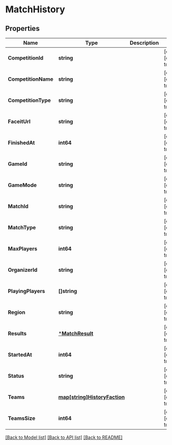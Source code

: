 # MatchHistory

## Properties
Name | Type | Description | Notes
------------ | ------------- | ------------- | -------------
**CompetitionId** | **string** |  | [optional] [default to null]
**CompetitionName** | **string** |  | [optional] [default to null]
**CompetitionType** | **string** |  | [optional] [default to null]
**FaceitUrl** | **string** |  | [optional] [default to null]
**FinishedAt** | **int64** |  | [optional] [default to null]
**GameId** | **string** |  | [optional] [default to null]
**GameMode** | **string** |  | [optional] [default to null]
**MatchId** | **string** |  | [optional] [default to null]
**MatchType** | **string** |  | [optional] [default to null]
**MaxPlayers** | **int64** |  | [optional] [default to null]
**OrganizerId** | **string** |  | [optional] [default to null]
**PlayingPlayers** | **[]string** |  | [optional] [default to null]
**Region** | **string** |  | [optional] [default to null]
**Results** | [***MatchResult**](MatchResult.md) |  | [optional] [default to null]
**StartedAt** | **int64** |  | [optional] [default to null]
**Status** | **string** |  | [optional] [default to null]
**Teams** | [**map[string]HistoryFaction**](HistoryFaction.md) |  | [optional] [default to null]
**TeamsSize** | **int64** |  | [optional] [default to null]

[[Back to Model list]](../README.md#documentation-for-models) [[Back to API list]](../README.md#documentation-for-api-endpoints) [[Back to README]](../README.md)

